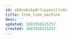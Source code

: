 ```yaml
---
id: o56na6ikp8rlcpyenslts9z
title: Item_time_machine
desc: ''
updated: 1681956525257
created: 1681956525257
---
```

